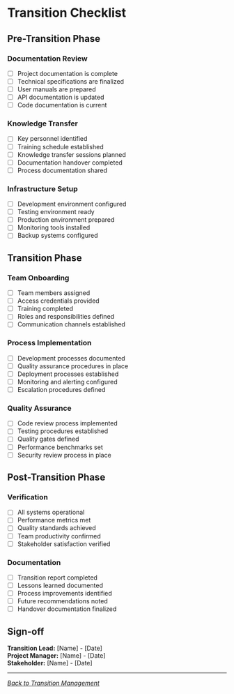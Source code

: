 # Transition Checklist

## Pre-Transition Phase

### Documentation Review
- [ ] Project documentation is complete
- [ ] Technical specifications are finalized
- [ ] User manuals are prepared
- [ ] API documentation is updated
- [ ] Code documentation is current

### Knowledge Transfer
- [ ] Key personnel identified
- [ ] Training schedule established
- [ ] Knowledge transfer sessions planned
- [ ] Documentation handover completed
- [ ] Process documentation shared

### Infrastructure Setup
- [ ] Development environment configured
- [ ] Testing environment ready
- [ ] Production environment prepared
- [ ] Monitoring tools installed
- [ ] Backup systems configured

## Transition Phase

### Team Onboarding
- [ ] Team members assigned
- [ ] Access credentials provided
- [ ] Training completed
- [ ] Roles and responsibilities defined
- [ ] Communication channels established

### Process Implementation
- [ ] Development processes documented
- [ ] Quality assurance procedures in place
- [ ] Deployment processes established
- [ ] Monitoring and alerting configured
- [ ] Escalation procedures defined

### Quality Assurance
- [ ] Code review process implemented
- [ ] Testing procedures established
- [ ] Quality gates defined
- [ ] Performance benchmarks set
- [ ] Security review process in place

## Post-Transition Phase

### Verification
- [ ] All systems operational
- [ ] Performance metrics met
- [ ] Quality standards achieved
- [ ] Team productivity confirmed
- [ ] Stakeholder satisfaction verified

### Documentation
- [ ] Transition report completed
- [ ] Lessons learned documented
- [ ] Process improvements identified
- [ ] Future recommendations noted
- [ ] Handover documentation finalized

## Sign-off

**Transition Lead:** [Name] - [Date]  
**Project Manager:** [Name] - [Date]  
**Stakeholder:** [Name] - [Date]

---

*[Back to Transition Management](../transition/)*
